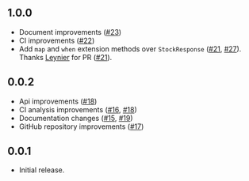 ## 1.0.0
* Document improvements ([#23](https://github.com/xmartlabs/stock/pull/23))
* CI improvements ([#22](https://github.com/xmartlabs/stock/pull/22))
* Add `map` and `when` extension methods over `StockResponse` ([#21](https://github.com/xmartlabs/stock/pull/21), [#27](https://github.com/xmartlabs/stock/pull/27)). Thanks [Leynier](https://github.com/leynier) for PR ([#21](https://github.com/xmartlabs/stock/pull/21)).

## 0.0.2

* Api improvements ([#18](https://github.com/xmartlabs/stock/pull/18))
* CI analysis improvements ([#16](https://github.com/xmartlabs/stock/pull/16), [#18](https://github.com/xmartlabs/stock/pull/18))
* Documentation changes ([#15](https://github.com/xmartlabs/stock/pull/15), [#19](https://github.com/xmartlabs/stock/pull/19))
* GitHub repository improvements ([#17](https://github.com/xmartlabs/stock/pull/17))

## 0.0.1

* Initial release.
